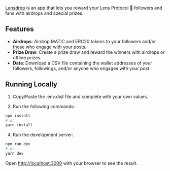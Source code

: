 [Lensdrop](https://www.lensdrop.xyz/) is an app that lets you reward your Lens Protocol 🌿 followers and fans with airdrops and special prizes.

## Features

- **Airdrops**: Airdrop MATIC and ERC20 tokens to your followers and/or those who engage with your posts.
- **Prize Draw**: Create a prize draw and reward the winners with airdrops or offline prizes.
- **Data**: Download a CSV file containing the wallet addresses of your followers, followings, and/or anyone who engages with your post.

## Running Locally

1. Copy/Paste the .env.dist file and complete with your own values.

3. Run the following commands:
```bash
npm install
# or
yarn install
```

4. Run the development server:

```bash
npm run dev
# or
yarn dev
```

Open [http://localhost:3000](http://localhost:3000) with your browser to see the result.